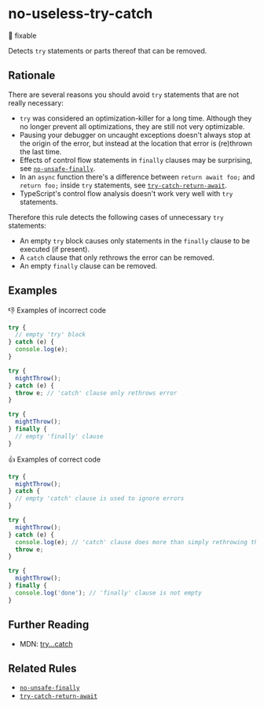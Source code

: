 # no-useless-try-catch

:wrench: fixable

Detects `try` statements or parts thereof that can be removed.

## Rationale

There are several reasons you should avoid `try` statements that are not really necessary:

* `try` was considered an optimization-killer for a long time. Although they no longer prevent all optimizations, they are still not very optimizable.
* Pausing your debugger on uncaught exceptions doesn't always stop at the origin of the error, but instead at the location that error is (re)thrown the last time.
* Effects of control flow statements in `finally` clauses may be surprising, see [`no-unsafe-finally`](no-unsafe-finally.md).
* In an `async` function there's a difference between `return await foo;` and `return foo;` inside `try` statements, see [`try-catch-return-await`](try-catch-return-await.md).
* TypeScript's control flow analysis doesn't work very well with `try` statements.

Therefore this rule detects the following cases of unnecessary `try` statements:

* An empty `try` block causes only statements in the `finally` clause to be executed (if present).
* A `catch` clause that only rethrows the error can be removed.
* An empty `finally` clause can be removed.

## Examples

:thumbsdown: Examples of incorrect code

```ts
try {
  // empty 'try' block
} catch (e) {
  console.log(e);
}

try {
  mightThrow();
} catch (e) {
  throw e; // 'catch' clause only rethrows error
}

try {
  mightThrow();
} finally {
  // empty 'finally' clause
}
```

:thumbsup: Examples of correct code

```ts
try {
  mightThrow();
} catch {
  // empty 'catch' clause is used to ignore errors
}

try {
  mightThrow();
} catch (e) {
  console.log(e); // 'catch' clause does more than simply rethrowing the error
  throw e;
}

try {
  mightThrow();
} finally {
  console.log('done'); // 'finally' clause is not empty
}
```

## Further Reading

* MDN: [try...catch](https://developer.mozilla.org/en-US/docs/Web/JavaScript/Reference/Statements/try...catch)

## Related Rules

* [`no-unsafe-finally`](no-unsafe-finally.md)
* [`try-catch-return-await`](try-catch-return-await.md)
